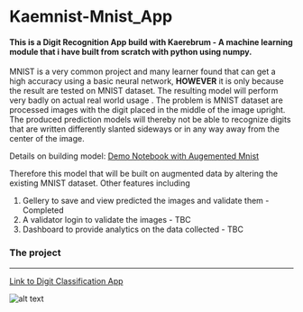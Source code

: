 # Kaemnist-Mnist_App

#### This is a Digit Recognition App build with Kaerebrum - A machine learning module that i have built from scratch with python using numpy.
MNIST is a very common project and many learner found that can get a high accuracy using a basic neural network, **HOWEVER** it is only because the result are tested on MNIST dataset. The resulting model will perform very badly on actual real world usage . The problem is MNIST dataset are processed images with the digit placed in the middle of the image upright. The produced prediction models will thereby not be able to recognize digits that are written differently slanted sideways or in any way away from the center of the image.

Details on building model:
[Demo Notebook with Augemented Mnist](https://github.com/Kaelancode/Kaerebrum-Public/blob/main/Augment%20Mnist%20with%20Kaerebrum.ipynb)

Therefore this model that will be built on augmented data by altering the existing MNIST dataset.
Other features including 
1. Gellery to save and view predicted the images and validate them - Completed 
2. A validator login to validate the images - TBC
3. Dashboard to provide analytics on the data collected - TBC

### The project
***
[Link to Digit Classification App](https://kaemnist.herokuapp.com/)

![alt text](Classifier_Img.PNG "Canvas")
